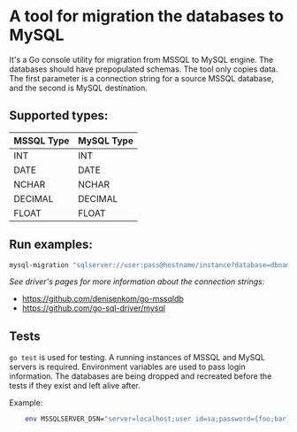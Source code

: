 # A tool for migration the databases to MySQL

It's a Go console utility for migration from MSSQL to MySQL engine. The databases should have prepopulated schemas. The tool only copies data. The first parameter is a connection string for a source MSSQL database, and the second is MySQL destination.

## Supported types:
| MSSQL Type | MySQL Type |
|------------|------------|
| INT        | INT        |
| DATE       | DATE       |
| NCHAR      | NCHAR      |
| DECIMAL    | DECIMAL    |
| FLOAT      | FLOAT      |

## Run examples:
```bash
mysql-migration "sqlserver://user:pass@hostname/instance?database=dbname" "username:password@protocol(address)/dbname?param=value"
```

*See driver's pages for more information about the connection strings:*
* https://github.com/denisenkom/go-mssqldb
* https://github.com/go-sql-driver/mysql

## Tests

`go test` is used for testing. A running instances of MSSQL and MySQL servers is required. Environment variables are used to pass login information. The databases are being dropped and recreated before the tests if they exist and left alive after.

Example:

```bash
    env MSSQLSERVER_DSN="server=localhost;user id=sa;password={foo;bar};database=dbname" MYSQLSERVER_DSN="username:password@protocol(address)/dbname?param=value" go test
```